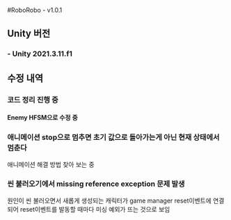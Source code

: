 #RoboRobo - v1.0.1

## Unity 버전
### - Unity 2021.3.11.f1

## 수정 내역
### 코드 정리 진행 중
#### Enemy HFSM으로 수정 중

### 애니메이션 stop으로 멈추면 초기 값으로 돌아가는게 아닌 현재 상태에서 멈춘다 
애니메이션 해결 방법 찾아 보는 중

### 씬 불러오기에서 missing reference exception 문제 발생
원인이 씬 불러오면서 새롭게 생성되는 캐릭터가 game manager reset이벤트에 연결되어
reset이벤트를 발동할 때마다 미싱 예외가 뜨는 것으로 보임
